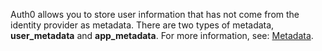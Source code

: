 Auth0 allows you to store user information that has not come from the identity provider as metadata. There are two types of metadata, **user_metadata** and **app_metadata**. For more information, see: [Metadata](/users/concepts/overview-metadata).